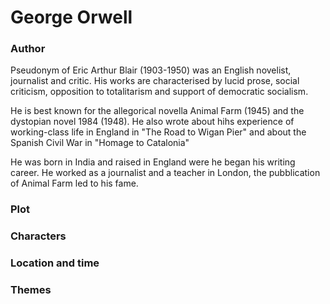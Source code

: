 # George Orwell

### Author 
Pseudonym of Eric Arthur Blair (1903-1950) was an English novelist, journalist and critic. His works are characterised by lucid prose, social criticism, opposition to totalitarism and support of democratic socialism. 

He is best known for the allegorical novella Animal Farm (1945) and the dystopian novel 1984 (1948). He also wrote about hihs experience of working-class life in England in "The Road to Wigan Pier" and about the Spanish Civil War in "Homage to Catalonia"

He was born in India and raised in England were he began his writing career. He worked as a journalist and a teacher in London, the pubblication of Animal Farm led to his fame. 

### Plot

### Characters
### Location and time
### Themes 

